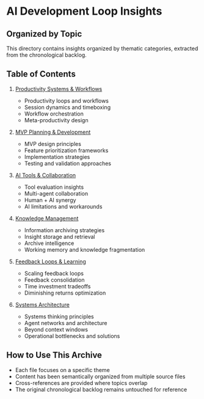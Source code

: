 # AI Development Loop Insights

## Organized by Topic

This directory contains insights organized by thematic categories, extracted from the chronological backlog.

## Table of Contents

1. [Productivity Systems & Workflows](./01-productivity-systems.md)
   - Productivity loops and workflows
   - Session dynamics and timeboxing
   - Workflow orchestration
   - Meta-productivity design

2. [MVP Planning & Development](./02-mvp-planning.md)
   - MVP design principles
   - Feature prioritization frameworks
   - Implementation strategies
   - Testing and validation approaches

3. [AI Tools & Collaboration](./03-ai-tools.md)
   - Tool evaluation insights
   - Multi-agent collaboration
   - Human + AI synergy
   - AI limitations and workarounds

4. [Knowledge Management](./04-knowledge-management.md)
   - Information archiving strategies
   - Insight storage and retrieval
   - Archive intelligence
   - Working memory and knowledge fragmentation

5. [Feedback Loops & Learning](./05-feedback-loops.md)
   - Scaling feedback loops
   - Feedback consolidation
   - Time investment tradeoffs
   - Diminishing returns optimization

6. [Systems Architecture](./06-systems-architecture.md)
   - Systems thinking principles
   - Agent networks and architecture
   - Beyond context windows
   - Operational bottlenecks and solutions

## How to Use This Archive

- Each file focuses on a specific theme
- Content has been semantically organized from multiple source files
- Cross-references are provided where topics overlap
- The original chronological backlog remains untouched for reference
